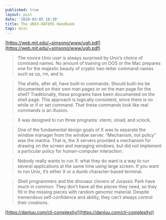```yaml
---
published: true
layout: post
date: '2020-03-05 18:30'
title: The UNIX-HATERS Handbook
tags: misc 
---
```

[https://web.mit.edu/~simsong/www/ugh.pdf](https://web.mit.edu/~simsong/www/ugh.pdf)

> The novice Unix user is always surprised by Unix’s choice of command names. No amount of training on DOS or the Mac prepares one for the majestic beauty of cryptic two-letter command names such as cp, rm, and ls.

>  The shells, after all, have built-in commands. Should built-ins be documented on their own man pages or on the man page for the shell? Traditionally, these programs have been documented on the shell page. This approach is logically consistent, since there is no while or if or set command. That these commands look like real commands is an illusion.

> X was designed to run three programs: xterm, xload, and xclock. 

> One of the fundamental design goals of X was to separate the window manager from the window server. “Mechanism, not policy” was the mantra. That is, the X servers provided a mechanism for drawing on the screen and managing windows, but did not implement a particular policy for human-computer interaction.

> Nobody really wants to run X: what they do want is a way to run several applications at the same time using large screen. If you want to run Unix, it’s either X or a dumb character-based terminal.

> Shell programmers and the dinosaur cloners of Jurassic Park have much in common. They don’t have all the pieces they need, so they fill in the missing pieces with random genomic material. Despite tremendous self-confidence and ability, they can’t always control their creations.

[https://danluu.com/cli-complexity/](https://danluu.com/cli-complexity/)
